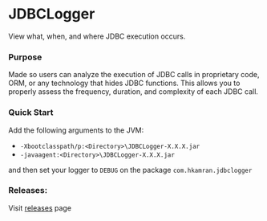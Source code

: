 # JDBCLogger
View what, when, and where JDBC execution occurs.

### Purpose
Made so users can analyze the execution of JDBC calls in proprietary code, ORM, or any technology that hides JDBC functions.
This allows you to properly assess the frequency, duration, and complexity of each JDBC call.

### Quick Start
Add the following arguments to the JVM:

- `-Xbootclasspath/p:<Directory>\JDBCLogger-X.X.X.jar`
- `-javaagent:<Directory>\JDBCLogger-X.X.X.jar`

and then set your logger to `DEBUG` on the package `com.hkamran.jdbclogger`

### Releases:
Visit [releases](http://hkamran.info/projects/jdbclogger/releases) page
	
	
